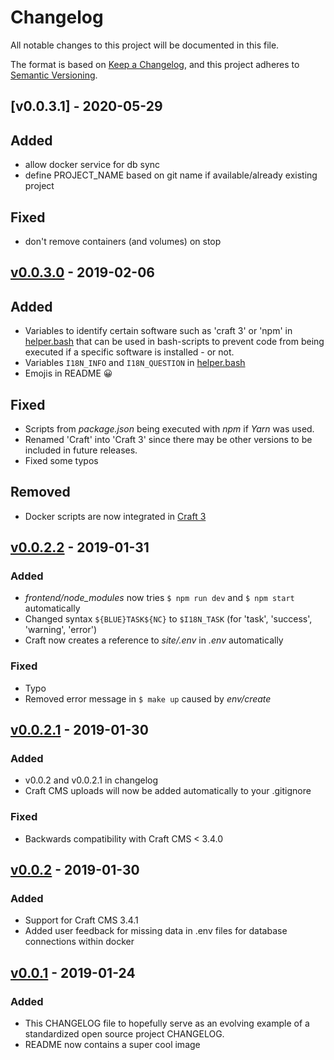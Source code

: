 # Changelog

All notable changes to this project will be documented in this file.

The format is based on [Keep a Changelog](https://keepachangelog.com/en/1.0.0/),
and this project adheres to [Semantic Versioning](https://semver.org/spec/v2.0.0.html).

## [v0.0.3.1] - 2020-05-29

## Added 

- allow docker service for db sync
- define PROJECT_NAME based on git name if available/already existing project

## Fixed

- don't remove containers (and volumes) on stop

## [v0.0.3.0] - 2019-02-06

## Added 

- Variables to identify certain software such as 'craft 3' or 'npm' in [helper.bash](helper.bash) that can be used in bash-scripts to prevent code from being executed if a specific software is installed - or not.
- Variables `I18N_INFO` and `I18N_QUESTION` in [helper.bash](helper.bash)
- Emojis in README 😀

## Fixed

- Scripts from _package.json_ being executed with _npm_ if _Yarn_ was used.
- Renamed 'Craft' into 'Craft 3' since there may be other versions to be included in future releases.
- Fixed some typos

## Removed

- Docker scripts are now integrated in [Craft 3](scripts/craft-3)

## [v0.0.2.2] - 2019-01-31

### Added

- _frontend/node\_modules_ now tries `$ npm run dev` and `$ npm start` automatically
- Changed syntax `${BLUE}TASK${NC}` to `$I18N_TASK` (for 'task', 'success', 'warning', 'error')
- Craft now creates a reference to _site/.env_ in _.env_ automatically

### Fixed

- Typo
- Removed error message in `$ make up` caused by _env/create_

## [v0.0.2.1] - 2019-01-30

### Added

- v0.0.2 and v0.0.2.1 in changelog
- Craft CMS uploads will now be added automatically to your .gitignore

### Fixed

- Backwards compatibility with Craft CMS < 3.4.0

## [v0.0.2] - 2019-01-30

### Added 

- Support for Craft CMS 3.4.1
- Added user feedback for missing data in .env files for database connections within docker

## [v0.0.1] - 2019-01-24

### Added

- This CHANGELOG file to hopefully serve as an evolving example of a
  standardized open source project CHANGELOG.
- README now contains a super cool image

[v0.0.3.0]: https://github.com/fork/make-up/compare/v0.0.2.2...v0.0.3.0
[v0.0.2.2]: https://github.com/fork/make-up/compare/v0.0.2.1...v0.0.2.2
[v0.0.2.1]: https://github.com/fork/make-up/compare/v0.0.2...v0.0.2.1
[v0.0.2]: https://github.com/fork/make-up/compare/v0.0.1...v0.0.2
[v0.0.1]: https://github.com/fork/make-up/tree/v0.0.1
